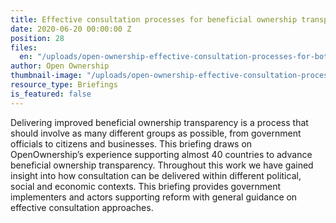 ```yaml
---
title: Effective consultation processes for beneficial ownership transparency reform
date: 2020-06-20 00:00:00 Z
position: 28
files:
  en: "/uploads/open-ownership-effective-consultation-processes-for-bot.pdf"
author: Open Ownership
thumbnail-image: "/uploads/open-ownership-effective-consultation-processes-for-bot-thumbnail.png"
resource_type: Briefings
is_featured: false
---
```


Delivering improved beneficial ownership transparency is a process that should
involve as many different groups as possible, from government officials to
citizens and businesses. This briefing draws on OpenOwnership’s experience
supporting almost 40 countries to advance beneficial ownership transparency.
Throughout this work we have gained insight into how consultation can be
delivered within different political, social and economic contexts. This briefing
provides government implementers and actors supporting reform with general
guidance on effective consultation approaches.
